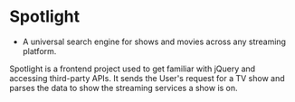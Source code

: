 # Spotlight
* A universal search engine for shows and movies across any streaming platform.

Spotlight is a frontend project used to get familiar with jQuery and accessing third-party APIs.  It sends the User's request for a TV show and parses the data to show the streaming services a show is on.
